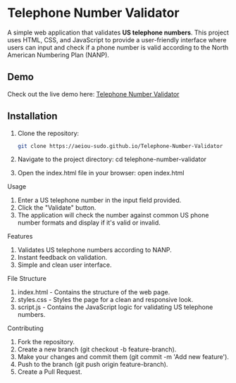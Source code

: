 # Telephone Number Validator

A simple web application that validates **US telephone numbers**. This project uses HTML, CSS, and JavaScript to provide a user-friendly interface where users can input and check if a phone number is valid according to the North American Numbering Plan (NANP).

## Demo

Check out the live demo here: [Telephone Number Validator](https://aeiou-sudo.github.io/Telephone-Number-Validator)

## Installation

1. Clone the repository:
   ```bash
   git clone https://aeiou-sudo.github.io/Telephone-Number-Validator
   
2. Navigate to the project directory:
  cd telephone-number-validator

3. Open the index.html file in your browser:
  open index.html

Usage

1. Enter a US telephone number in the input field provided.
2. Click the "Validate" button.
3. The application will check the number against common US phone number formats and display if it's valid or invalid.
   
Features

1. Validates US telephone numbers according to NANP.
2. Instant feedback on validation.
3. Simple and clean user interface.

File Structure

1. index.html - Contains the structure of the web page.
2. styles.css - Styles the page for a clean and responsive look.
3. script.js - Contains the JavaScript logic for validating US telephone numbers.

Contributing

1. Fork the repository.
2. Create a new branch (git checkout -b feature-branch).
3. Make your changes and commit them (git commit -m 'Add new feature').
4. Push to the branch (git push origin feature-branch).
5. Create a Pull Request.
